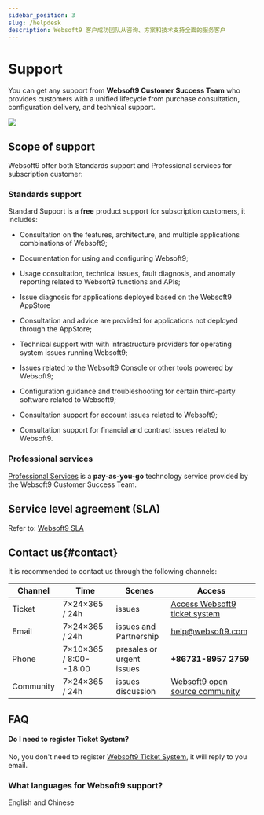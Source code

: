 ```yaml
---
sidebar_position: 3
slug: /helpdesk
description: Websoft9 客户成功团队从咨询、方案和技术支持全面的服务客户
---
```


# Support

You can get any support from **Websoft9 Customer Success Team** who provides customers with a unified lifecycle from purchase consultation, configuration delivery, and technical support.  

![](/img/cst-websoft9.png)


## Scope of support

Websoft9 offer both Standards support and Professional services for subscription customer:

### Standards support

Standard Support is a **free** product support for subscription customers, it includes:

- Consultation on the features, architecture, and multiple applications combinations of Websoft9;

- Documentation for using and configuring Websoft9;

- Usage consultation, technical issues, fault diagnosis, and anomaly reporting related to Websoft9 functions and APIs;

- Issue diagnosis for applications deployed based on the Websoft9 AppStore 

- Consultation and advice are provided for applications not deployed through the AppStore;

- Technical support with with infrastructure providers for operating system issues running Websoft9;

- Issues related to the Websoft9 Console or other tools powered by Websoft9;

- Configuration guidance and troubleshooting for certain third-party software related to Websoft9;

- Consultation support for account issues related to Websoft9;

- Consultation support for financial and contract issues related to Websoft9.

### Professional services

[Professional Services](https://www.websoft9.com/services) is a **pay-as-you-go** technology service provided by the Websoft9 Customer Success Team.  

## Service level agreement (SLA)

Refer to: [Websoft9 SLA](./legal/sla)

## Contact us{#contact}

It is recommended to contact us through the following channels:
  
| Channel | Time | Scenes| Access|
| --- | --- | --- | --- |
| Ticket | 7×24×365 / 24h| issues | [Access Websoft9 ticket system](https://www.websoft9.com/ticket)|
| Email | 7×24×365 / 24h| issues and Partnership | help@websoft9.com|
| Phone | 7×10×365 / 8:00--18:00| presales or urgent issues | **+86731-8957 2759**|
| Community | 7×24×365 / 24h| issues discussion | [Websoft9 open source community](./contribute#community)|

## FAQ

#### Do I need to register Ticket System?

No, you don't need to register [Websoft9 Ticket System](https://www.websoft9.com/ticket), it will reply to you email.

### What languages for Websoft9 support?

English and Chinese